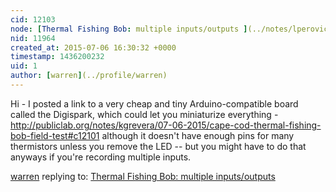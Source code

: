 ```yaml
---
cid: 12103
node: [Thermal Fishing Bob: multiple inputs/outputs ](../notes/lperovich/06-10-2015/thermal-fishing-bob-multiple-inputs-outputs)
nid: 11964
created_at: 2015-07-06 16:30:32 +0000
timestamp: 1436200232
uid: 1
author: [warren](../profile/warren)
---
```


Hi - I posted a link to a very cheap and tiny Arduino-compatible board called the Digispark, which could let you miniaturize everything - http://publiclab.org/notes/kgrevera/07-06-2015/cape-cod-thermal-fishing-bob-field-test#c12101 although it doesn't have enough pins for many thermistors unless you remove the LED -- but you might have to do that anyways if you're recording multiple inputs. 

[warren](../profile/warren) replying to: [Thermal Fishing Bob: multiple inputs/outputs ](../notes/lperovich/06-10-2015/thermal-fishing-bob-multiple-inputs-outputs)

